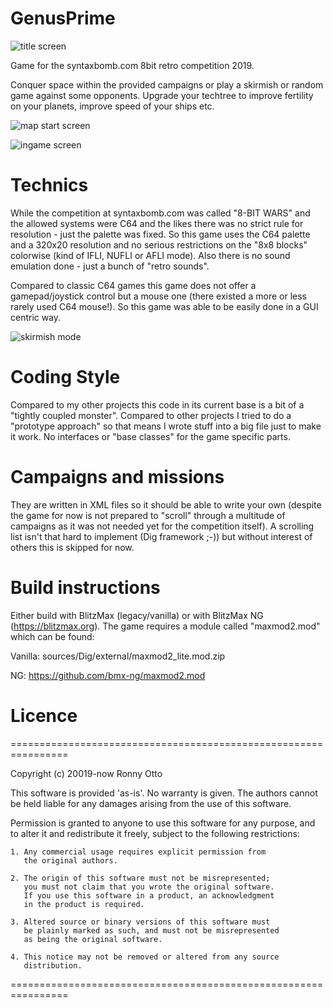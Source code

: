 # GenusPrime

![title screen](https://user-images.githubusercontent.com/2625226/55310802-a9de7480-5461-11e9-9e81-5654aa3c895a.png)

Game for the syntaxbomb.com 8bit retro competition 2019.

Conquer space within the provided campaigns or play a skirmish or random game against some opponents. Upgrade your techtree to improve fertility on your planets, improve speed of your ships etc.

![map start screen](https://user-images.githubusercontent.com/2625226/55310809-acd96500-5461-11e9-8294-82c59c738c7a.png)

![ingame screen](https://user-images.githubusercontent.com/2625226/55310812-ae0a9200-5461-11e9-8ac1-a0284745606b.png)



# Technics
While the competition at syntaxbomb.com was called "8-BIT WARS" and the allowed systems were C64 and the likes there was no strict rule for resolution - just the palette was fixed.
So this game uses the C64 palette and a 320x20 resolution and no serious restrictions on the "8x8 blocks" colorwise (kind of IFLI, NUFLI or AFLI mode).
Also there is no sound emulation done - just a bunch of "retro sounds".

Compared to classic C64 games this game does not offer a gamepad/joystick control but a mouse one (there existed a more or less rarely used C64 mouse!). So this game was able to be easily done in a GUI centric way.

![skirmish mode](https://user-images.githubusercontent.com/2625226/55310804-aba83800-5461-11e9-8d0c-4c7295734739.png)



# Coding Style
Compared to my other projects this code in its current base is a bit of a "tightly coupled monster". Compared to other projects I tried to do a "prototype approach" so that means I wrote stuff into a big file just to make it work. No interfaces or "base classes" for the game specific parts.



# Campaigns and missions
They are written in XML files so it should be able to write your own (despite the game for now is not prepared to "scroll" through a multitude of campaigns as it was not needed yet for the competition itself). A scrolling list isn't that hard to implement (Dig framework ;-)) but without interest of others this is skipped for now. 



# Build instructions
Either build with BlitzMax (legacy/vanilla) or with BlitzMax NG (https://blitzmax.org).
The game requires a module called "maxmod2.mod" which can be found:

Vanilla: sources/Dig/external/maxmod2_lite.mod.zip

NG: https://github.com/bmx-ng/maxmod2.mod



# Licence
================================================================

Copyright (c) 20019-now Ronny Otto

This software is provided 'as-is'. No warranty is given.
The authors cannot be held liable for any damages arising from
the use of this software.

Permission is granted to anyone to use this software for any
purpose, and to alter it and redistribute it freely, subject to
the following restrictions:

	1. Any commercial usage requires explicit permission from
	   the original authors.

	2. The origin of this software must not be misrepresented;
	   you must not claim that you wrote the original software.
	   If you use this software in a product, an acknowledgment
	   in the product is required.

	3. Altered source or binary versions of this software must
	   be plainly marked as such, and must not be misrepresented
	   as being the original software.

	4. This notice may not be removed or altered from any source
	   distribution.

================================================================

